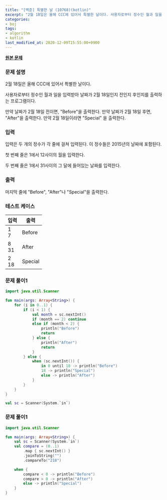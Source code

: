 ```yaml
---
title: "[백준] 특별한 날 (10768)(kotlin)"
excerpt: "2월 18일은 올해 CCC에 있어서 특별한 날이다. 사용자로부터 정수인 월과 일을 입력받아 날짜가 2월 18일인지 전인지 후인지를 출력하는 프로그램이다. 만약 날짜가 2월 18일 전이면, Before을 출력한다. 만약 날짜가 2월 18일 후면, After을 출력한다. 만약 2월 18일이라면 Special을 출력한다."
categories:
- boj
tags:
- algorithm
- kotlin
last_modified_at: 2020-12-09T15:55:00+0900
---
```



**[원본 문제](https://www.acmicpc.net/problem/10768)**

### 문제 설명

2월 18일은 올해 CCC에 있어서 특별한 날이다.

사용자로부터 정수인 월과 일을 입력받아 날짜가 2월 18일인지 전인지 후인지를 출력하는 프로그램이다.

만약 날짜가 2월 18일 전이면, "Before"을 출력한다. 만약 날짜가 2월 18일 후면, "After"을 출력한다. 만약 2월 18일이라면 "Special" 을 출력한다.

### 입력

입력은 두 개의 정수가 각 줄에 걸쳐 입력된다. 이 정수들은 2015년의 날짜에 포함된다.

첫 번째 줄은 1에서 12사이의 월을 입력한다.

두 번째 줄은 1에서 31사이의 그 달에 들어있는 날짜를 입력한다.

### 출력

마지막 줄에 "Before", "After"나 "Special"을 출력한다.

### 테스트 케이스

|입력|출력|
|-----|-----|
|1<br>7|Before|
|8<br>31|After|
|2<br>18|Special|

### 문제 풀이1 
```kotlin
import java.util.Scanner

fun main(args: Array<String>) {
    for (i in 0..1) {
        if (i < 1) {
            val month = sc.nextInt()
            if (month == 2) continue
            else if (month < 2) {
                println("Before")
                return
            } else {
                println("After")
                return
            }
        } else {
            when (sc.nextInt()) {
                in 0 until 18 -> println("Before")
                18 -> println("Special")
                else -> println("After")
            }
        }
    }
}

val sc = Scanner(System.`in`)
```

### 문제 풀이1 
```kotlin
import java.util.Scanner

fun main(args: Array<String>) {
    val sc = Scanner(System.`in`)
    val compare = (0..1)
        .map { sc.nextInt() }
        .joinToString("")
        .compareTo("218")

    when {
        compare < 0 -> println("Before")
        compare > 0 -> println("After")
        else -> println("Special")
    }
}
```

